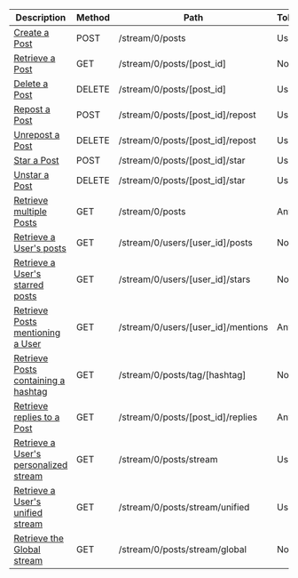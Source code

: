 <table class='table table-striped'>
    <thead>
        <tr>
            <th width="410">Description</th>
            <th width="80">Method</th>
            <th width="320">Path</th>
            <th width="60">Token</th>
        </tr>
    </thead>
    <tbody>
        <tr>
            <td><a href="/docs/resources/post/lifecycle/#create-a-post">Create a Post</a></td>
            <td>POST</td>
            <td>/stream/0/posts</td>
            <td>User</td>
        </tr>
        <tr>
            <td><a href="/docs/resources/post/lookup/#retrieve-a-post">Retrieve a Post</a></td>
            <td>GET</td>
            <td>/stream/0/posts/[post_id]</td>
            <td>None</td>
        </tr>
        <tr>
            <td><a href="/docs/resources/post/lifecycle/#delete-a-post">Delete a Post</a></td>
            <td>DELETE</td>
            <td>/stream/0/posts/[post_id]</td>
            <td>User</td>
        </tr>
        <tr>
            <td><a href="/docs/resources/post/reposts/#repost-a-post">Repost a Post</a></td>
            <td>POST</td>
            <td>/stream/0/posts/[post_id]/repost</td>
            <td>User</td>
        </tr>
        <tr>
            <td><a href="/docs/resources/post/reposts/#unrepost-a-post">Unrepost a Post</a></td>
            <td>DELETE</td>
            <td>/stream/0/posts/[post_id]/repost</td>
            <td>User</td>
        </tr>
        <tr>
            <td><a href="/docs/resources/post/stars/#star-a-post">Star a Post</a></td>
            <td>POST</td>
            <td>/stream/0/posts/[post_id]/star</td>
            <td>User</td>
        </tr>
        <tr>
            <td><a href="/docs/resources/post/stars/#unstar-a-post">Unstar a Post</a></td>
            <td>DELETE</td>
            <td>/stream/0/posts/[post_id]/star</td>
            <td>User</td>
        </tr>
        <tr>
            <td><a href="/docs/resources/post/lookup/#retrieve-multiple-posts">Retrieve multiple Posts</a></td>
            <td>GET</td>
            <td>/stream/0/posts</td>
            <td>Any</td>
        </tr>
        <tr>
            <td><a href="/docs/resources/post/streams/#retrieve-posts-created-by-a-user">Retrieve a User's posts</a></td>
            <td>GET</td>
            <td>/stream/0/users/[user_id]/posts</td>
            <td>None</td>
        </tr>
        <tr>
            <td><a href="/docs/resources/post/stars/#retrieve-posts-starred-by-a-user">Retrieve a User's starred posts</a></td>
            <td>GET</td>
            <td>/stream/0/users/[user_id]/stars</td>
            <td>None</td>
        </tr>
        <tr>
            <td><a href="/docs/resources/post/streams/#retrieve-posts-mentioning-a-user">Retrieve Posts mentioning a User</a></td>
            <td>GET</td>
            <td>/stream/0/users/[user_id]/mentions</td>
            <td>Any</td>
        </tr>
        <tr>
            <td><a href="/docs/resources/post/streams/#retrieve-tagged-posts">Retrieve Posts containing a hashtag</a></td>
            <td>GET</td>
            <td>/stream/0/posts/tag/[hashtag]</td>
            <td>None</td>
        </tr>
        <tr>
            <td><a href="/docs/resources/post/replies">Retrieve replies to a Post</a></td>
            <td>GET</td>
            <td>/stream/0/posts/[post_id]/replies</td>
            <td>Any</td>
        </tr>
        <tr>
            <td><a href="/docs/resources/post/streams/#retrieve-a-users-personalized-stream">Retrieve a User's personalized stream</a></td>
            <td>GET</td>
            <td>/stream/0/posts/stream</td>
            <td>User</td>
        </tr>
        <tr>
            <td><a href="/docs/resources/post/streams/#retrieve-a-users-unified-stream">Retrieve a User's unified stream</a></td>
            <td>GET</td>
            <td>/stream/0/posts/stream/unified</td>
            <td>User</td>
        </tr>
        <tr>
            <td><a href="/docs/resources/post/streams/#retrieve-the-global-stream">Retrieve the Global stream</a></td>
            <td>GET</td>
            <td>/stream/0/posts/stream/global</td>
            <td>None</td>
        </tr>
    </tbody>
</table>